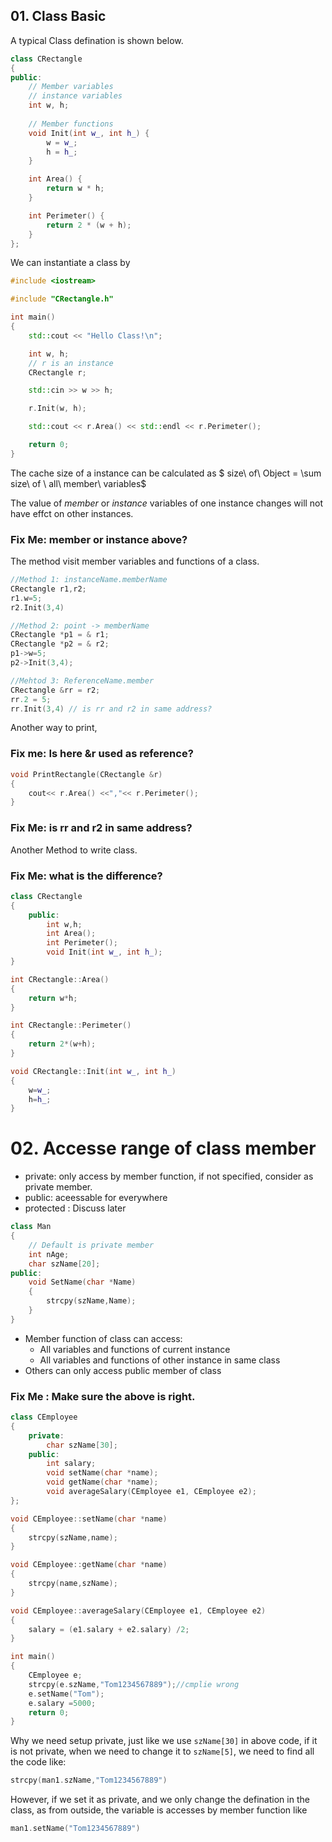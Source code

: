 ## 01. Class Basic

A typical Class defination is shown below.

```cpp
class CRectangle
{
public:
    // Member variables
    // instance variables
	int w, h;
	
    // Member functions
	void Init(int w_, int h_) {
		w = w_;
		h = h_;
	}

	int Area() {
		return w * h;
	}

	int Perimeter() {
		return 2 * (w + h);
	}
};
```

We can instantiate a class by
```cpp
#include <iostream>

#include "CRectangle.h"

int main()
{
    std::cout << "Hello Class!\n";

	int w, h;
    // r is an instance
	CRectangle r;

	std::cin >> w >> h;

	r.Init(w, h);

	std::cout << r.Area() << std::endl << r.Perimeter();

	return 0;
}
```

The cache size of a instance can be calculated as
$ size\ of\ Object = \sum size\ of \ all\ member\  variables$

The value of _member_ or _instance_ variables of one instance changes will not have effct on other instances.

### Fix Me: member or instance above?

The method visit member variables and functions of a class.
```cpp
//Method 1: instanceName.memberName
CRectangle r1,r2;
r1.w=5;
r2.Init(3,4)

//Method 2: point -> memberName
CRectangle *p1 = & r1;
CRectangle *p2 = & r2;
p1->w=5;
p2->Init(3,4);

//Mehtod 3: ReferenceName.member
CRectangle &rr = r2;
rr.2 = 5;
rr.Init(3,4) // is rr and r2 in same address?
```

Another way to print, 
### Fix me: Is here &r used as reference?
```cpp
void PrintRectangle(CRectangle &r)
{
    cout<< r.Area() <<","<< r.Perimeter();
}
```
### Fix Me: is rr and r2 in same address?

Another Method to write class.

### Fix Me: what is the difference?

```cpp
class CRectangle
{
    public:
        int w,h;
        int Area();
        int Perimeter();
        void Init(int w_, int h_);
}

int CRectangle::Area()
{
    return w*h;
}

int CRectangle::Perimeter()
{
    return 2*(w+h);
}

void CRectangle::Init(int w_, int h_)
{
    w=w_;
    h=h_;
}
```
# 02. Accesse range of class member

- private: only access by member function, if not specified, consider as private member.
- public: aceessable for everywhere
- protected : Discuss later

```cpp
class Man
{
    // Default is private member
    int nAge;           
    char szName[20];   
public:
    void SetName(char *Name)
    {
        strcpy(szName,Name);
    }
}
```

- Member function of class can access:
  - All variables and functions of current instance
  - All variables and functions of other instance in same class
- Others can only access public member of class

### Fix Me : Make sure the above is right.

```cpp
class CEmployee
{
    private:
        char szName[30];
    public:
        int salary;
        void setName(char *name);
        void getName(char *name);
        void averageSalary(CEmployee e1, CEmployee e2);
};

void CEmployee::setName(char *name)
{
    strcpy(szName,name);
}

void CEmployee::getName(char *name)
{
    strcpy(name,szName);
}

void CEmployee::averageSalary(CEmployee e1, CEmployee e2)
{
    salary = (e1.salary + e2.salary) /2;
}

int main()
{
    CEmployee e;
    strcpy(e.szName,"Tom1234567889");//cmplie wrong
    e.setName("Tom");
    e.salary =5000;
    return 0;
}
```

Why we need setup private, just like we use `szName[30]` in above code, if it is not private, when we need to change it to `szName[5]`, we need to find all the code like:

```cpp
strcpy(man1.szName,"Tom1234567889")
```

However, if we set it as private, and we only change the defination in the class, as from outside, the variable is accesses by member function like

```cpp
man1.setName("Tom1234567889")
```

